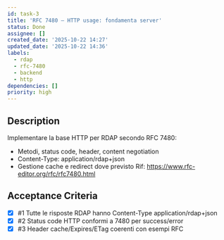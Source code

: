 ```yaml
---
id: task-3
title: 'RFC 7480 — HTTP usage: fondamenta server'
status: Done
assignee: []
created_date: '2025-10-22 14:27'
updated_date: '2025-10-22 14:36'
labels:
  - rdap
  - rfc-7480
  - backend
  - http
dependencies: []
priority: high
---
```


## Description

<!-- SECTION:DESCRIPTION:BEGIN -->
Implementare la base HTTP per RDAP secondo RFC 7480:
- Metodi, status code, header, content negotiation
- Content-Type: application/rdap+json
- Gestione cache e redirect dove previsto
Rif: https://www.rfc-editor.org/rfc/rfc7480.html
<!-- SECTION:DESCRIPTION:END -->

## Acceptance Criteria
<!-- AC:BEGIN -->
- [x] #1 Tutte le risposte RDAP hanno Content-Type application/rdap+json
- [x] #2 Status code HTTP conformi a 7480 per success/error
- [x] #3 Header cache/Expires/ETag coerenti con esempi RFC
<!-- AC:END -->
